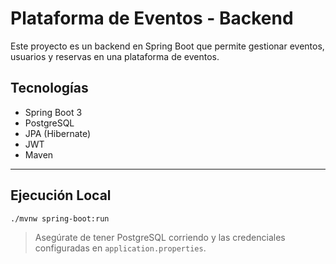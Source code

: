 # Plataforma de Eventos - Backend

Este proyecto es un backend en Spring Boot que permite gestionar eventos, usuarios y reservas en una plataforma de eventos.

## Tecnologías
- Spring Boot 3
- PostgreSQL
- JPA (Hibernate)
- JWT
- Maven

---

## Ejecución Local
```bash
./mvnw spring-boot:run
```

> Asegúrate de tener PostgreSQL corriendo y las credenciales configuradas en `application.properties`.

